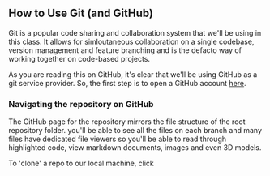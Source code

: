 ## How to Use Git (and GitHub)

Git is a popular code sharing and collaboration system that we'll be using in this class. 
It allows for simloutaneous collaboration on a single codebase, version management and feature branching
and is the defacto way of working together on code-based projects.

As you are reading this on GitHub, it's clear that we'll be using GitHub as a git service provider.
So, the first step is to open a GitHub account [here](https://github.com/join).

### Navigating the repository on GitHub
The GitHub page for the repository mirrors the file structure of the root repository folder.
you'll be able to see all the files on each branch and many files have dedicated file viewers 
so you'll be able to read through highlighted code, view markdown documents, images and even 3D models.



To 'clone' a repo to our local machine, click
